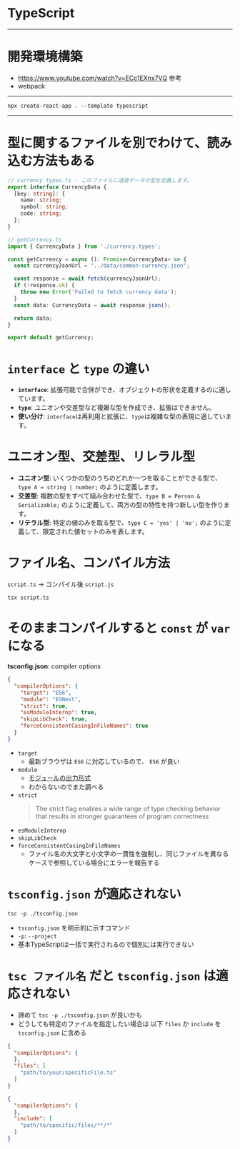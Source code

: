 # TypeScript


---

# 開発環境構築
- https://www.youtube.com/watch?v=ECc1EXnx7VQ 参考
- webpack

---

```
npx create-react-app . --template typescript
```

---

# 型に関するファイルを別でわけて、読み込む方法もある

```typescript
// currency.types.ts - このファイルに通貨データの型を定義します。
export interface CurrencyData {
  [key: string]: {
    name: string;
    symbol: string;
    code: string;
  };
}

// getCurrency.ts
import { CurrencyData } from './currency.types';

const getCurrency = async (): Promise<CurrencyData> => {
  const currencyJsonUrl = "../data/common-currency.json";

  const response = await fetch(currencyJsonUrl);
  if (!response.ok) {
    throw new Error('Failed to fetch currency data');
  }
  const data: CurrencyData = await response.json();

  return data;
}

export default getCurrency;
```

# `interface` と `type` の違い

- **`interface`**: 拡張可能で合併ができ、オブジェクトの形状を定義するのに適しています。
- **`type`**: ユニオンや交差型など複雑な型を作成でき、拡張はできません。
- **使い分け**: `interface`は再利用と拡張に、`type`は複雑な型の表現に適しています。

# ユニオン型、交差型、リレラル型

- **ユニオン型**: いくつかの型のうちのどれか一つを取ることができる型で、`type A = string | number;` のように定義します。
- **交差型**: 複数の型をすべて組み合わせた型で、`type B = Person & Serializable;` のように定義して、両方の型の特性を持つ新しい型を作ります。
- **リテラル型**: 特定の値のみを取る型で、`type C = 'yes' | 'no';` のように定義して、限定された値セットのみを表します。


# ファイル名、コンパイル方法

`script.ts` → コンパイル後 `script.js`

```shell
tsx script.ts
```

# そのままコンパイルすると `const` が `var` になる

**tsconfig.json**: compiler options

```json
{
  "compilerOptions": {
    "target": "ES6",
    "module": "ESNext",
    "strict": true,
    "esModuleInterop": true,
    "skipLibCheck": true,
    "forceConsistentCasingInFileNames": true
  }
}
```

- `target`
  - 最新ブラウザは `ES6` に対応しているので、 `ES6` が良い
- `module`
  - [モジュールの出力形式](https://www.typescriptlang.org/docs/handbook/modules/theory.html#the-module-output-format)
  - わからないのでまた調べる
- `strict`
  > The strict flag enables a wide range of type checking behavior that results in stronger guarantees of program correctness
- `esModuleInterop`
- `skipLibCheck`
- `forceConsistentCasingInFileNames`
  - ファイル名の大文字と小文字の一貫性を強制し、同じファイルを異なるケースで参照している場合にエラーを報告する

# `tsconfig.json` が適応されない

```shell
tsc -p ./tsconfig.json
```

- `tsconfig.json` を明示的に示すコマンド
- `-p`: `--project`
- 基本TypeScriptは一括で実行されるので個別には実行できない

# `tsc ファイル名` だと `tsconfig.json` は適応されない
- 諦めて `tsc -p ./tsconfig.json` が良いかも
- どうしても特定のファイルを指定したい場合は 以下 `files` か `include` を `tsconfig.json` に含める

```json
{
  "compilerOptions": {
  },
  "files": [
    "path/to/your/specificFile.ts"
  ]
}
```

```json
{
  "compilerOptions": {
  },
  "include": [
    "path/to/specific/files/**/*"
  ]
}
```
